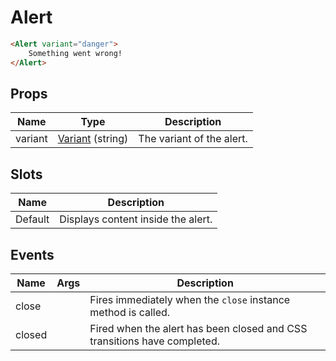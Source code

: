# Alert

```html
<Alert variant="danger">
    Something went wrong!
</Alert>
```

## Props

| Name | Type | Description |
| - | - | - |
| variant | [Variant](#link-to-variant-definition) (string) | The variant of the alert. |

## Slots

| Name | Description |
| - | - |
| Default | Displays content inside the alert. |

## Events

| Name | Args | Description |
| - | - | - |
| close | | Fires immediately when the `close` instance method is called.  |
| closed | | Fired when the alert has been closed and CSS transitions have completed. |
